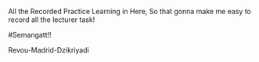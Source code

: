 All the Recorded Practice Learning in Here, So that gonna make me easy to record all the lecturer task!

#Semangatt!!

Revou-Madrid-Dzikriyadi
